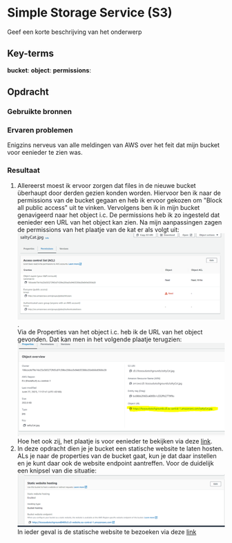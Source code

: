 # Simple Storage Service (S3)
Geef een korte beschrijving van het onderwerp

## Key-terms
**bucket**:
**object**:
**permissions**:

## Opdracht
### Gebruikte bronnen


### Ervaren problemen
Enigzins nerveus van alle meldingen van AWS over het feit dat mijn bucket voor eenieder te zien was. 

### Resultaat
1. Allereerst moest ik ervoor zorgen dat files in de nieuwe bucket überhaupt door derden gezien konden worden. Hiervoor ben ik naar de permissions van de bucket gegaan en heb ik ervoor gekozen om "Block all public access" uit te vinken. Vervolgens ben ik in mijn bucket genavigeerd naar het object i.c. De permissions heb ik zo ingesteld dat eenieder een URL van het object kan zien. Na mijn aanpassingen zagen de permissions van het plaatje van de kat er als volgt uit:  
![knipsel_permissions_SC](./Capture_Permissions_SC.PNG).  
Via de Properties van het object i.c. heb ik de URL van het object gevonden. Dat kan men in het volgende plaatje terugzien: 
![properties_SC](./Capture_Properties_SC.PNG)  
Hoe het ook zij, het plaatje is voor eenieder te bekijken via deze [link](https://leseaudutechgrounds.s3.eu-central-1.amazonaws.com/saltyCat.jpg).
2. In deze opdracht dien je je bucket een statische website te laten hosten. ALs je naar de properties van de bucket gaat, kun je dat daar instellen en je kunt daar ook de website endpoint aantreffen. Voor de duidelijk een knipsel van die situatie:  
![Knipsel_endpoint_enz](./Capture_enabling_website_hosting.PNG)  
In ieder geval is de statische website te bezoeken via deze [link](http://leseaudutechground0405s3.s3-website.eu-central-1.amazonaws.com)

